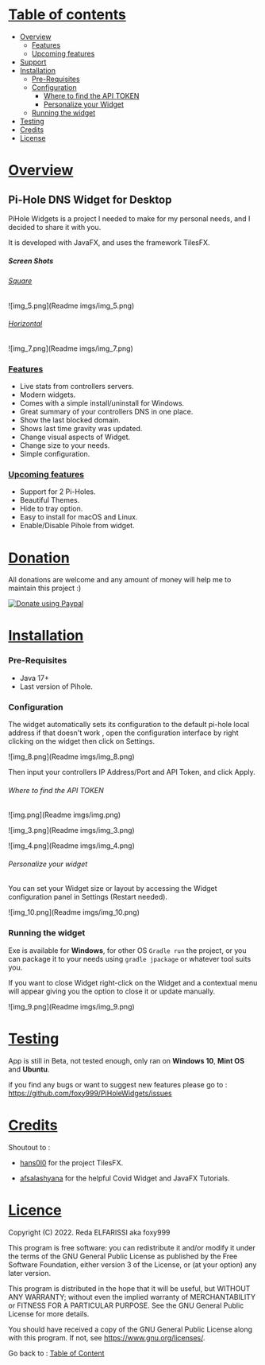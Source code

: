 

# <ins>Table of contents</ins>
- [Overview](#overview)
  * [Features](#features)
  * [Upcoming features](#upcoming-features)
- [Support ](#donation)
- [Installation](#installation)
    * [Pre-Requisites](#pre-requisites)
    * [Configuration](#configuration)
      * [Where to find the API TOKEN](#where-to-find-the-api-token)
      * [Personalize your Widget](#personalize-your-widget)
    * [Running the widget](#running-the-widget)
- [Testing ](#testing) 
- [Credits ](#credits)
- [License ](#licence)

# <ins>Overview</ins>
## Pi-Hole DNS Widget for Desktop
PiHole Widgets is a project I needed to make for my personal needs, and I decided to share it with you.

It is developed with JavaFX, and uses the framework TilesFX.

##### Screen Shots
###### <ins>Square</ins>
![img_5.png](Readme imgs/img_5.png)

###### <ins>Horizontal</ins>
![img_7.png](Readme imgs/img_7.png)

### <ins>Features</ins>

- Live stats from controllers servers.
- Modern widgets.
- Comes with a simple install/uninstall for Windows.
- Great summary of your controllers DNS in one place.
- Show the last blocked domain.
- Shows last time gravity was updated.
- Change visual aspects of Widget.
- Change size to your needs.
- Simple configuration.

### <ins>Upcoming features</ins>

- Support for 2 Pi-Holes.
- Beautiful Themes.
- Hide to tray option.
- Easy to install for macOS and Linux.
- Enable/Disable Pihole from widget.


# <ins>Donation</ins>
All donations are welcome and any amount of money will help me to maintain this project :)
<p align="left">  
  <a href="https://paypal.me/foxinflames"><img alt="Donate using Paypal" src="https://www.paypalobjects.com/en_US/i/btn/btn_donateCC_LG.gif"></a>
</p>


# <ins>Installation</ins>

### Pre-Requisites

- Java 17+
- Last version of Pihole.

### Configuration
The widget automatically sets its configuration to the default pi-hole local address if that doesn't work , open the configuration interface by right clicking on the widget then click on Settings.

![img_8.png](Readme imgs/img_8.png)

Then input your controllers IP Address/Port and API Token, and click Apply.

###### Where to find the API TOKEN

![img.png](Readme imgs/img.png)

![img_3.png](Readme imgs/img_3.png)

![img_4.png](Readme imgs/img_4.png)

###### Personalize your widget

You can set your Widget size or layout by accessing the Widget configuration panel in Settings (Restart needed).

![img_10.png](Readme imgs/img_10.png)

### Running the widget

Exe is available for **Windows**, for other OS `Gradle run` the project, or you can package it to your needs using `gradle jpackage` or whatever tool suits you.

If you want to close Widget right-click on the Widget and a contextual menu will appear giving you the option to close it or update manually.

![img_9.png](Readme imgs/img_9.png)

# <ins>Testing</ins>

App is still in Beta, not tested enough, only ran on **Windows 10**, **Mint OS** and **Ubuntu**.

if you find any bugs or want to suggest new features please go to : https://github.com/foxy999/PiHoleWidgets/issues


# <ins>Credits</ins>
<div>
Shoutout to :

- <a href="https://github.com/HanSolo/tilesfx" title="hans0l0">hans0l0</a> for the project TilesFX.
 
- <a href="https://github.com/afsalashyana" title="afsalashyana">afsalashyana</a> for the helpful Covid Widget and JavaFX Tutorials.

</div>

# <ins>Licence</ins>
Copyright (C) 2022.  Reda ELFARISSI aka foxy999


This program is free software: you can redistribute it and/or modify
it under the terms of the GNU General Public License as published by
the Free Software Foundation, either version 3 of the License, or
(at your option) any later version.

This program is distributed in the hope that it will be useful,
but WITHOUT ANY WARRANTY; without even the implied warranty of
MERCHANTABILITY or FITNESS FOR A PARTICULAR PURPOSE.  See the
GNU General Public License for more details.

You should have received a copy of the GNU General Public License
along with this program.  If not, see <https://www.gnu.org/licenses/>.         

Go back to : [Table of Content](#table-of-contents)